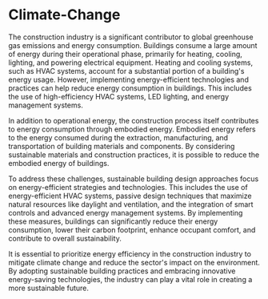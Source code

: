 # Climate-Change
The construction industry is a significant contributor to global greenhouse gas emissions and energy consumption. Buildings consume a large amount of energy during their operational phase, primarily for heating, cooling, lighting, and powering electrical equipment. Heating and cooling systems, such as HVAC systems, account for a substantial portion of a building's energy usage. However, implementing energy-efficient technologies and practices can help reduce energy consumption in buildings. This includes the use of high-efficiency HVAC systems, LED lighting, and energy management systems.

In addition to operational energy, the construction process itself contributes to energy consumption through embodied energy. Embodied energy refers to the energy consumed during the extraction, manufacturing, and transportation of building materials and components. By considering sustainable materials and construction practices, it is possible to reduce the embodied energy of buildings.

To address these challenges, sustainable building design approaches focus on energy-efficient strategies and technologies. This includes the use of energy-efficient HVAC systems, passive design techniques that maximize natural resources like daylight and ventilation, and the integration of smart controls and advanced energy management systems. By implementing these measures, buildings can significantly reduce their energy consumption, lower their carbon footprint, enhance occupant comfort, and contribute to overall sustainability.

It is essential to prioritize energy efficiency in the construction industry to mitigate climate change and reduce the sector's impact on the environment. By adopting sustainable building practices and embracing innovative energy-saving technologies, the industry can play a vital role in creating a more sustainable future.
